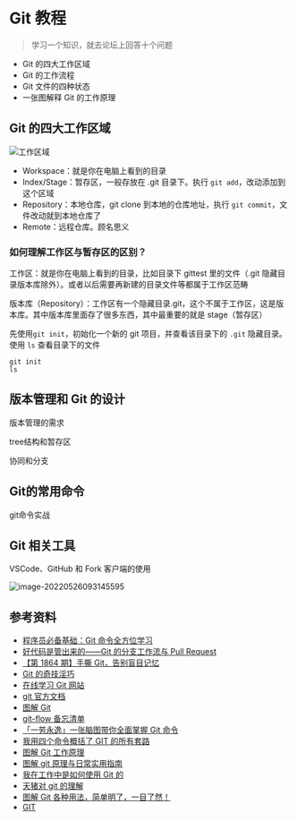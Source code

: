 # Git 教程







> 学习一个知识，就去论坛上回答十个问题

-   Git 的四大工作区域
-   Git 的工作流程
-   Git 文件的四种状态
-   一张图解释 Git 的工作原理

## Git 的四大工作区域

![工作区域](https://i.loli.net/2021/06/03/1pBMUbkOPAGNWjH.jpg)

-   Workspace：就是你在电脑上看到的目录
-   Index/Stage：暂存区，一般存放在 .git 目录下。执行 `git add`，改动添加到这个区域
-   Repository：本地仓库，git clone 到本地的仓库地址，执行 `git commit`，文件改动就到本地仓库了
-   Remote：远程仓库。顾名思义

### 如何理解工作区与暂存区的区别？

工作区：就是你在电脑上看到的目录，比如目录下 gittest 里的文件（.git 隐藏目录版本库除外）。或者以后需要再新建的目录文件等都属于工作区范畴

版本库（Repository）：工作区有一个隐藏目录.git，这个不属于工作区，这是版本库。其中版本库里面存了很多东西，其中最重要的就是 stage（暂存区）

先使用`git init`，初始化一个新的 git 项目，并查看该目录下的 `.git` 隐藏目录。使用 `ls` 查看目录下的文件

```shell
git init
ls
```







## 版本管理和 Git 的设计

版本管理的需求

tree结构和暂存区

协同和分支

## Git的常用命令

git命令实战

## Git 相关工具

VSCode、GitHub 和 Fork 客户端的使用





![image-20220526093145595](C:/Users/hanbo/AppData/Roaming/Typora/typora-user-images/image-20220526093145595.png)









## 参考资料

-   [程序员必备基础：Git 命令全方位学习](https://mp.weixin.qq.com/s?__biz=Mzk0MzIyMDA1OA==&mid=2247494230&idx=4&sn=44a9a3f11382f748f6aede13ab644d7a&source=41#wechat_redirect)
-   [好代码是管出来的——Git 的分支工作流与 Pull Request](https://www.cnblogs.com/selimsong/p/9059964.html)
-   [【第 1864 期】手撕 Git，告别盲目记忆](https://mp.weixin.qq.com/s?__biz=MjM5MTA1MjAxMQ==&mid=2651235750&idx=1&sn=bdc3d6938b34638c3868d3c69e763f8b&chksm=bd497c228a3ef53478d4c6e9cf3f266f684dc76525917674d0bfa91d50e757837e7545480492&mpshare=1&scene=1&srcid=&sharer_sharetime=1582329694574&sharer_shareid=778ad5bf3b27e0078eb105d7277263f6#rd)
-   [Git 的奇技淫巧](https://github.com/521xueweihan/git-tips)
-   [在线学习 Git 网站](https://learngitbranching.js.org/?locale=zh_CN)
-   [git 官方文档](https://git-scm.com/book/zh/v2)
-   [图解 Git](https://my.oschina.net/xdev/blog/114383)
-   [git-flow 备忘清单](http://danielkummer.github.io/git-flow-cheatsheet/index.zh_CN.html)
-   [「一劳永逸」一张脑图带你全面掌握 Git 命令](https://mp.weixin.qq.com/s?__biz=Mzg5NDEyMzA2NQ==&mid=2247485885&idx=1&sn=fb026c79d62160e30c8a573b88292ada&chksm=c02524ebf752adfd0d5d8a779ab4935a1c3bf7c3d6c901a816c52847c4f0083ddd0576a486f4&mpshare=1&scene=1&srcid=09157qmCiBiWZ7XiqTZVoupe&sharer_sharetime=1600137668493&sharer_shareid=778ad5bf3b27e0078eb105d7277263f6&key=6614a0a10b7b6719893163c2d47988f8f6b7aba22cad0bb980c58ef9ad491d18382e59e4eca8a3980f277546c047004649a36c251ab70e6a4da0fc3258912d709dd732ea16a9ffe66140f1cdd3e234c6ced69b8c599b71a9dcc7fd3411ff83c1fb7c16f255065b8872178dee43d7c7518cd2e9c8a3290958d1932ff28baa8c4d&ascene=1&uin=MTA0NTY0NDM2MQ%3D%3D&devicetype=Windows+10+x64&version=62090529&lang=zh_CN&exportkey=AYO1EPBf4skwaROMxz490bI%3D&pass_ticket=X3VNYNXcDTVwNpUtGAVXbhnocc4It3ssOIqIC%2FA7FS4fnHhcGPBP0sZBFjnUOpnH&wx_header=0)
-   [我用四个命令概括了 GIT 的所有套路](https://labuladong.gitee.io/algo/4/34/147/)
-   [图解 Git 工作原理](https://mp.weixin.qq.com/s/41z7RPUXSYenhfDqmaXInA)
-   [图解 git 原理与日常实用指南](https://segmentfault.com/a/1190000018272902)
-   [我在工作中是如何使用 Git 的](https://mp.weixin.qq.com/s/uqEL6cqRWRXu2hH1ySNAIQ)
-   [天猪对 git 的理解](https://www.zhihu.com/question/20070065/answer/16021641?utm_source=wechat_session&utm_medium=social&utm_oi=56197411504128&utm_content=sec)
-   [图解 Git 各种用法，简单明了，一目了然！](https://mp.weixin.qq.com/s/7eLcoFTHwMETH-Sqb4ysKg)
-   [GIT](https://www.zhihu.com/topic/19557710/hot)
